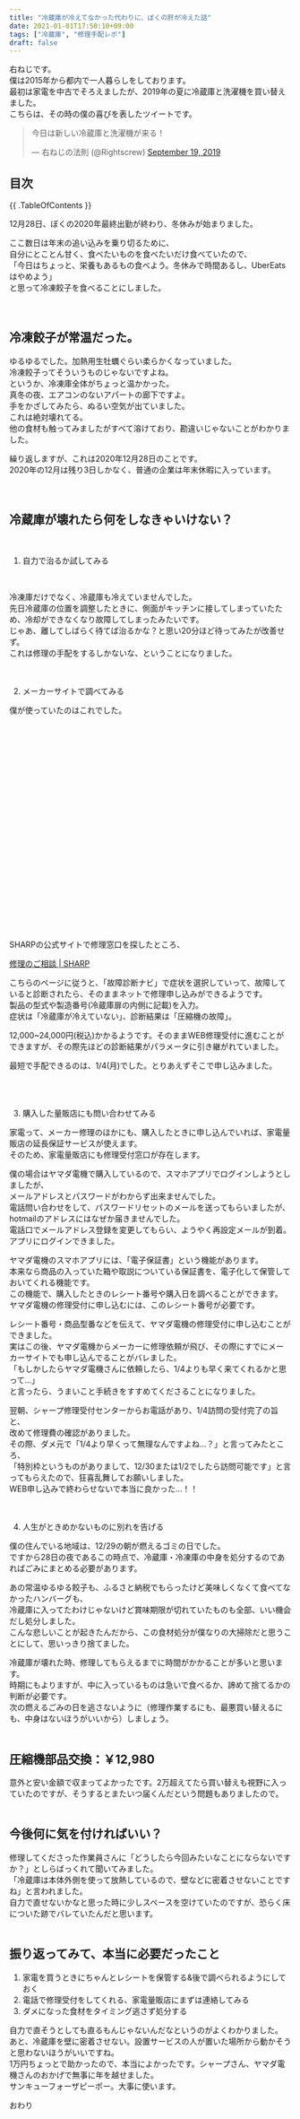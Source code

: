 ```yaml
---
title: "冷蔵庫が冷えてなかった代わりに、ぼくの肝が冷えた話"
date: 2021-01-01T17:50:10+09:00
tags: ["冷蔵庫", "修理手配レポ"]
draft: false
---
```

右ねじです。  
僕は2015年から都内で一人暮らしをしております。  
最初は家電を中古でそろえましたが、2019年の夏に冷蔵庫と洗濯機を買い替えました。  
こちらは、その時の僕の喜びを表したツイートです。
  
<blockquote class="twitter-tweet"><p lang="ja" dir="ltr">今日は新しい冷蔵庫と洗濯機が来る！</p>&mdash; 右ねじの法則 (@Rightscrew) <a href="https://twitter.com/Rightscrew/status/1174814557576916992?ref_src=twsrc%5Etfw">September 19, 2019</a></blockquote> <script async src="https://platform.twitter.com/widgets.js" charset="utf-8"></script>

<!--more-->
  
<h2>目次</h2>
{{ .TableOfContents }}

12月28日、ぼくの2020年最終出勤が終わり、冬休みが始まりました。  

ここ数日は年末の追い込みを乗り切るために、  
自分にとことん甘く、食べたいものを食べたいだけ食べていたので、  
「今日はちょっと、栄養もあるもの食べよう。冬休みで時間あるし、UberEatsはやめよう」  
と思って冷凍餃子を食べることにしました。  
<br>
<br>

## 冷凍餃子が常温だった。
ゆるゆるでした。加熱用生牡蠣ぐらい柔らかくなっていました。  
冷凍餃子ってそういうものじゃないですよね。  
というか、冷凍庫全体がちょっと温かかった。  
真冬の夜、エアコンのないアパートの廊下ですよ。  
手をかざしてみたら、ぬるい空気が出ていました。  
これは絶対壊れてる。  
他の食材も触ってみましたがすべて溶けており、勘違いじゃないことがわかりました。  

繰り返しますが、これは2020年12月28日のことです。  
2020年の12月は残り3日しかなく、普通の企業は年末休暇に入っています。  
<br>
<br>

## 冷蔵庫が壊れたら何をしなきゃいけない？
<br>

1. 自力で治るか試してみる
<br>
     
冷凍庫だけでなく、冷蔵庫も冷えていませんでした。  
先日冷蔵庫の位置を調整したときに、側面がキッチンに接してしまっていたため、冷却ができなくなり故障してしまったみたいです。  
じゃあ、離してしばらく待てば治るかな？と思い20分ほど待ってみたが改善せず。  
これは修理の手配をするしかないな、ということになりました。
<br>
<br>
<br>

2. メーカーサイトで調べてみる  

僕が使っていたのはこれでした。  
<div class="iframely-embed"><div class="iframely-responsive" style="padding-bottom: 52.5%; padding-top: 120px;"><a href="https://jp.sharp/reizo/products/sjd14e/" data-iframely-url="//cdn.iframe.ly/wTfOkb5"></a></div></div>  
SHARPの公式サイトで修理窓口を探したところ、  

[修理のご相談 | SHARP](https://jp.sharp/support/repair.html)

こちらのページに従うと、「故障診断ナビ」で症状を選択していって、故障していると診断されたら、そのままネットで修理申し込みができるようです。  
製品の型式や製造番号(冷蔵庫扉の内側に記載)を入力。  
症状は「冷蔵庫が冷えていない」、診断結果は「圧縮機の故障」。 
   
12,000~24,000円(税込)かかるようです。そのままWEB修理受付に進むことができますが、その際先ほどの診断結果がパラメータに引き継がれていました。  

最短で手配できるのは、1/4(月)でした。とりあえずそこで申し込みました。  
<br>
<br>
<br>

3. 購入した量販店にも問い合わせてみる
  
家電って、メーカー修理のほかにも、購入したときに申し込んでいれば、家電量販店の延長保証サービスが使えます。  
そのため、家電量販店にも修理受付窓口が存在します。  
  
僕の場合はヤマダ電機で購入しているので、スマホアプリでログインしようとしましたが、  
メールアドレスとパスワードがわからず出来ませんでした。  
電話問い合わせをして、パスワードリセットのメールを送ってもらいましたが、  
hotmailのアドレスにはなぜか届きませんでした。  
電話口でメールアドレス登録を変更してもらい、ようやく再設定メールが到着。  
アプリにログインできました。

ヤマダ電機のスマホアプリには、「電子保証書」という機能があります。  
本来なら商品の入っていた箱や取説についている保証書を、電子化して保管しておいてくれる機能です。  
この機能で、購入したときのレシート番号や購入日を調べることができます。  
ヤマダ電機の修理受付に申し込むには、このレシート番号が必要です。  
  
レシート番号・商品型番などを伝えて、ヤマダ電機の修理受付に申し込むことができました。  
実はこの後、ヤマダ電機からメーカーに修理依頼が飛び、その際にすでにメーカーサイトでも申し込んでることがバレました。  
「もしかしたらヤマダ電機さんに依頼したら、1/4よりも早く来てくれるかと思って…」  
と言ったら、うまいこと手続きをすすめてくださることになりました。

翌朝、シャープ修理受付センターからお電話があり、1/4訪問の受付完了の旨と、  
改めて修理費の確認がありました。  
その際、ダメ元で「1/4より早くって無理なんですよね…？」と言ってみたところ、  
「特別枠というものがありまして、12/30または1/2でしたら訪問可能です」と言ってもらえたので、狂喜乱舞してお願いしました。  
WEB申し込みで終わらせないで本当に良かった…！！
<br>
<br>
<br>

4. 人生がときめかないものに別れを告げる

僕の住んでいる地域は、12/29の朝が燃えるゴミの日でした。  
ですから28日の夜であるこの時点で、冷蔵庫・冷凍庫の中身を処分するのであればごみにまとめる必要があります。  
  
あの常温ゆるゆる餃子も、ふるさと納税でもらったけど美味しくなくて食べてなかったハンバーグも、  
冷蔵庫に入ってたわけじゃないけど賞味期限が切れていたものも全部、いい機会だし処分しました。  
こんな悲しいことが起きたんだから、この食材処分が僕なりの大掃除だと思うことにして、思いっきり捨てました。  
  
冷蔵庫が壊れた時、修理してもらえるまでに時間がかかることが多いと思います。  
時期にもよりますが、中に入っているものは急いで食べるか、諦めて捨てるかの判断が必要です。  
次の燃えるごみの日を逃さないように（修理作業するにも、最悪買い替えるにも、中身はないほうがいいから）しましょう。
<br>
<br>

## 圧縮機部品交換：￥12,980

意外と安い金額で収まってよかったです。2万超えてたら買い替えも視野に入っていたのですが、そうするとまたいつ届くんだという問題もありましたので。
<br>
<br>

## 今後何に気を付ければいい？

修理してくださった作業員さんに「どうしたら今回みたいなことにならないですか？」としらばっくれて聞いてみました。  
「冷蔵庫は本体外側を使って放熱しているので、壁などに密着させないことですね」と言われました。  
自力で直せないかなと思った時に少しスペースを空けていたのですが、恐らく床についた跡でバレていたんだと思います。
<br>
<br>

## 振り返ってみて、本当に必要だったこと

1. 家電を買うときにちゃんとレシートを保管する&後で調べられるようにしておく
2. 電話で修理受付をしてくれる、家電量販店にまずは連絡してみる
3. ダメになった食材をタイミング逃さず処分する

自力で直そうとしても直るもんじゃないんだなというのがよくわかりました。  
あと、冷蔵庫を壁に密着させない。設置サービスの人が置いた場所から動かそうと思わないほうがいいですね。  
1万円ちょっとで助かったので、本当によかったです。シャープさん、ヤマダ電機さんのおかげで無事に年を越せました。  
サンキューフォーザピーポー。大事に使います。  
  
おわり  
<script async src="//cdn.iframe.ly/embed.js" charset="utf-8"></script>


